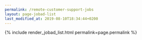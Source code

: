 ```yaml
---
permalink: /remote-customer-support-jobs
layout: page-jobad-list
last_modified_at: 2019-08-10T18:34:44+0200
---
```

{% include render_jobad_list.html permalink=page.permalink %}
